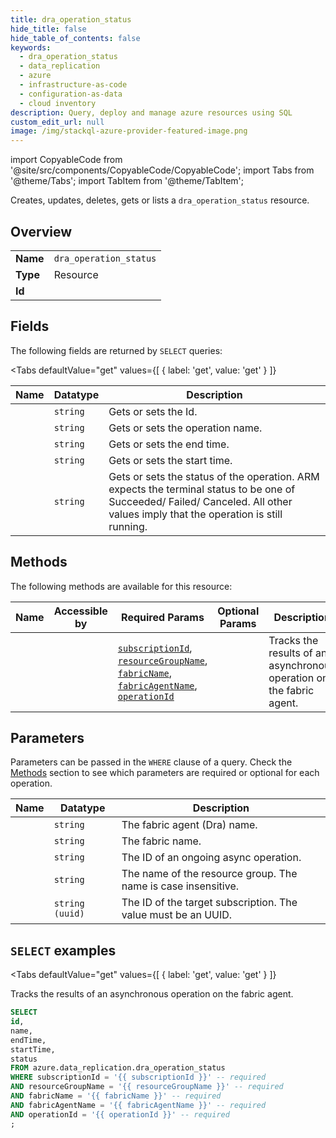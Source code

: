 ```yaml
--- 
title: dra_operation_status
hide_title: false
hide_table_of_contents: false
keywords:
  - dra_operation_status
  - data_replication
  - azure
  - infrastructure-as-code
  - configuration-as-data
  - cloud inventory
description: Query, deploy and manage azure resources using SQL
custom_edit_url: null
image: /img/stackql-azure-provider-featured-image.png
---
```


import CopyableCode from '@site/src/components/CopyableCode/CopyableCode';
import Tabs from '@theme/Tabs';
import TabItem from '@theme/TabItem';

Creates, updates, deletes, gets or lists a <code>dra_operation_status</code> resource.

## Overview
<table><tbody>
<tr><td><b>Name</b></td><td><code>dra_operation_status</code></td></tr>
<tr><td><b>Type</b></td><td>Resource</td></tr>
<tr><td><b>Id</b></td><td><CopyableCode code="azure.data_replication.dra_operation_status" /></td></tr>
</tbody></table>

## Fields

The following fields are returned by `SELECT` queries:

<Tabs
    defaultValue="get"
    values={[
        { label: 'get', value: 'get' }
    ]}
>
<TabItem value="get">

<table>
<thead>
    <tr>
    <th>Name</th>
    <th>Datatype</th>
    <th>Description</th>
    </tr>
</thead>
<tbody>
<tr>
    <td><CopyableCode code="id" /></td>
    <td><code>string</code></td>
    <td>Gets or sets the Id.</td>
</tr>
<tr>
    <td><CopyableCode code="name" /></td>
    <td><code>string</code></td>
    <td>Gets or sets the operation name.</td>
</tr>
<tr>
    <td><CopyableCode code="endTime" /></td>
    <td><code>string</code></td>
    <td>Gets or sets the end time.</td>
</tr>
<tr>
    <td><CopyableCode code="startTime" /></td>
    <td><code>string</code></td>
    <td>Gets or sets the start time.</td>
</tr>
<tr>
    <td><CopyableCode code="status" /></td>
    <td><code>string</code></td>
    <td>Gets or sets the status of the operation. ARM expects the terminal status to be one of<br /> Succeeded/ Failed/ Canceled. All other values imply that the operation is still running.</td>
</tr>
</tbody>
</table>
</TabItem>
</Tabs>

## Methods

The following methods are available for this resource:

<table>
<thead>
    <tr>
    <th>Name</th>
    <th>Accessible by</th>
    <th>Required Params</th>
    <th>Optional Params</th>
    <th>Description</th>
    </tr>
</thead>
<tbody>
<tr>
    <td><a href="#get"><CopyableCode code="get" /></a></td>
    <td><CopyableCode code="select" /></td>
    <td><a href="#parameter-subscriptionId"><code>subscriptionId</code></a>, <a href="#parameter-resourceGroupName"><code>resourceGroupName</code></a>, <a href="#parameter-fabricName"><code>fabricName</code></a>, <a href="#parameter-fabricAgentName"><code>fabricAgentName</code></a>, <a href="#parameter-operationId"><code>operationId</code></a></td>
    <td></td>
    <td>Tracks the results of an asynchronous operation on the fabric agent.</td>
</tr>
</tbody>
</table>

## Parameters

Parameters can be passed in the `WHERE` clause of a query. Check the [Methods](#methods) section to see which parameters are required or optional for each operation.

<table>
<thead>
    <tr>
    <th>Name</th>
    <th>Datatype</th>
    <th>Description</th>
    </tr>
</thead>
<tbody>
<tr id="parameter-fabricAgentName">
    <td><CopyableCode code="fabricAgentName" /></td>
    <td><code>string</code></td>
    <td>The fabric agent (Dra) name.</td>
</tr>
<tr id="parameter-fabricName">
    <td><CopyableCode code="fabricName" /></td>
    <td><code>string</code></td>
    <td>The fabric name.</td>
</tr>
<tr id="parameter-operationId">
    <td><CopyableCode code="operationId" /></td>
    <td><code>string</code></td>
    <td>The ID of an ongoing async operation.</td>
</tr>
<tr id="parameter-resourceGroupName">
    <td><CopyableCode code="resourceGroupName" /></td>
    <td><code>string</code></td>
    <td>The name of the resource group. The name is case insensitive.</td>
</tr>
<tr id="parameter-subscriptionId">
    <td><CopyableCode code="subscriptionId" /></td>
    <td><code>string (uuid)</code></td>
    <td>The ID of the target subscription. The value must be an UUID.</td>
</tr>
</tbody>
</table>

## `SELECT` examples

<Tabs
    defaultValue="get"
    values={[
        { label: 'get', value: 'get' }
    ]}
>
<TabItem value="get">

Tracks the results of an asynchronous operation on the fabric agent.

```sql
SELECT
id,
name,
endTime,
startTime,
status
FROM azure.data_replication.dra_operation_status
WHERE subscriptionId = '{{ subscriptionId }}' -- required
AND resourceGroupName = '{{ resourceGroupName }}' -- required
AND fabricName = '{{ fabricName }}' -- required
AND fabricAgentName = '{{ fabricAgentName }}' -- required
AND operationId = '{{ operationId }}' -- required
;
```
</TabItem>
</Tabs>
